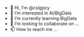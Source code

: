- 👋 Hi, I’m @cslgpcy
- 👀 I’m interested in AI/BigData
- 🌱 I’m currently learning BigData
- 💞️ I’m looking to collaborate on ...
- 📫 How to reach me ...

<!---
cslgpcy/cslgpcy is a ✨ special ✨ repository because its `README.md` (this file) appears on your GitHub profile.
You can click the Preview link to take a look at your changes.
--->
